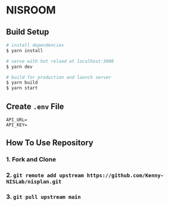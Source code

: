 # NISROOM

## Build Setup

```bash
# install dependencies
$ yarn install

# serve with hot reload at localhost:3000
$ yarn dev

# build for production and launch server
$ yarn build
$ yarn start
```

## Create `.env` File

```.env
API_URL=
API_KEY=
```

## How To Use Repository

### 1. Fork and Clone

### 2. `git remote add upstream https://github.com/Kenny-NISLab/nisplan.git`

### 3. `git pull upstream main`
